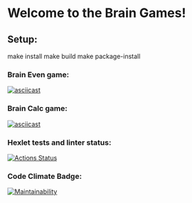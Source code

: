 # Welcome to the Brain Games!

## Setup:
make install
make build
make package-install

### Brain Even game:
[![asciicast](https://asciinema.org/a/559384.svg)](https://asciinema.org/a/559384)

### Brain Calc game:
[![asciicast](https://asciinema.org/a/559385.svg)](https://asciinema.org/a/559385)

### Hexlet tests and linter status:
[![Actions Status](https://github.com/Vinegarfretsaw/python-project-49/workflows/hexlet-check/badge.svg)](https://github.com/Vinegarfretsaw/python-project-49/actions)

### Code Climate Badge:
[![Maintainability](https://api.codeclimate.com/v1/badges/c188435b5a1beeb34b46/maintainability)](https://codeclimate.com/github/Vinegarfretsaw/python-project-49/maintainability)
